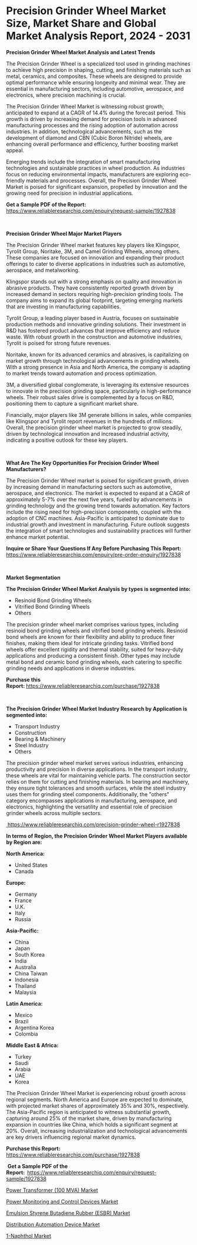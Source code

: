 <p><h1>Precision Grinder Wheel Market Size, Market Share and Global Market Analysis Report, 2024 - 2031</h1></p><p><strong>Precision Grinder Wheel Market Analysis and Latest Trends</strong></p>
<p><p>The Precision Grinder Wheel is a specialized tool used in grinding machines to achieve high precision in shaping, cutting, and finishing materials such as metal, ceramics, and composites. These wheels are designed to provide optimal performance while ensuring longevity and minimal wear. They are essential in manufacturing sectors, including automotive, aerospace, and electronics, where precision machining is crucial.</p><p>The Precision Grinder Wheel Market is witnessing robust growth, anticipated to expand at a CAGR of 14.4% during the forecast period. This growth is driven by increasing demand for precision tools in advanced manufacturing processes and the rising adoption of automation across industries. In addition, technological advancements, such as the development of diamond and CBN (Cubic Boron Nitride) wheels, are enhancing overall performance and efficiency, further boosting market appeal.</p><p>Emerging trends include the integration of smart manufacturing technologies and sustainable practices in wheel production. As industries focus on reducing environmental impacts, manufacturers are exploring eco-friendly materials and processes. Overall, the Precision Grinder Wheel Market is poised for significant expansion, propelled by innovation and the growing need for precision in industrial applications.</p></p>
<p><strong>Get a Sample PDF of the Report:&nbsp;</strong> <a href="https://www.reliableresearchiq.com/enquiry/request-sample/1927838?utm_campaign=1780&utm_medium=2&utm_source=Github&utm_content=ia&utm_term=25102024&utm_id=precision-grinder-wheel">https://www.reliableresearchiq.com/enquiry/request-sample/1927838</a></p>
<p>&nbsp;</p>
<p><strong>Precision Grinder Wheel Major Market Players</strong></p>
<p><p>The Precision Grinder Wheel market features key players like Klingspor, Tyrolit Group, Noritake, 3M, and Camel Grinding Wheels, among others. These companies are focused on innovation and expanding their product offerings to cater to diverse applications in industries such as automotive, aerospace, and metalworking.</p><p>Klingspor stands out with a strong emphasis on quality and innovation in abrasive products. They have consistently reported growth driven by increased demand in sectors requiring high-precision grinding tools. The company aims to expand its global footprint, targeting emerging markets that are investing in manufacturing capabilities.</p><p>Tyrolit Group, a leading player based in Austria, focuses on sustainable production methods and innovative grinding solutions. Their investment in R&D has fostered product advances that improve efficiency and reduce waste. With robust growth in the construction and automotive industries, Tyrolit is poised for strong future revenues.</p><p>Noritake, known for its advanced ceramics and abrasives, is capitalizing on market growth through technological advancements in grinding wheels. With a strong presence in Asia and North America, the company is adapting to market trends toward automation and process optimization.</p><p>3M, a diversified global conglomerate, is leveraging its extensive resources to innovate in the precision grinding space, particularly in high-performance wheels. Their robust sales drive is complemented by a focus on R&D, positioning them to capture a significant market share.</p><p>Financially, major players like 3M generate billions in sales, while companies like Klingspor and Tyrolit report revenues in the hundreds of millions. Overall, the precision grinder wheel market is projected to grow steadily, driven by technological innovation and increased industrial activity, indicating a positive outlook for these key players.</p></p>
<p>&nbsp;</p>
<p><strong>What Are The Key Opportunities For Precision Grinder Wheel Manufacturers?</strong></p>
<p><p>The Precision Grinder Wheel market is poised for significant growth, driven by increasing demand in manufacturing sectors such as automotive, aerospace, and electronics. The market is expected to expand at a CAGR of approximately 5-7% over the next five years, fueled by advancements in grinding technology and the growing trend towards automation. Key factors include the rising need for high-precision components, coupled with the adoption of CNC machines. Asia-Pacific is anticipated to dominate due to industrial growth and investment in manufacturing. Future outlook suggests the integration of smart technologies and sustainability practices will further enhance market potential.</p></p>
<p><strong>Inquire or Share Your Questions If Any Before Purchasing This Report:</strong> <a href="https://www.reliableresearchiq.com/enquiry/pre-order-enquiry/1927838?utm_campaign=1780&utm_medium=2&utm_source=Github&utm_content=ia&utm_term=25102024&utm_id=precision-grinder-wheel">https://www.reliableresearchiq.com/enquiry/pre-order-enquiry/1927838</a></p>
<p>&nbsp;</p>
<p><strong>Market Segmentation</strong></p>
<p><strong>The Precision Grinder Wheel Market Analysis by types is segmented into:</strong></p>
<p><ul><li>Resinoid Bond Grinding Wheels</li><li>Vitrified Bond Grinding Wheels</li><li>Others</li></ul></p>
<p><p>The precision grinder wheel market comprises various types, including resinoid bond grinding wheels and vitrified bond grinding wheels. Resinoid bond wheels are known for their flexibility and ability to produce finer finishes, making them ideal for intricate grinding tasks. Vitrified bond wheels offer excellent rigidity and thermal stability, suited for heavy-duty applications and producing a consistent finish. Other types may include metal bond and ceramic bond grinding wheels, each catering to specific grinding needs and applications in diverse industries.</p></p>
<p><strong>Purchase this Report:&nbsp;</strong><a href="https://www.reliableresearchiq.com/purchase/1927838?utm_campaign=1780&utm_medium=2&utm_source=Github&utm_content=ia&utm_term=25102024&utm_id=precision-grinder-wheel">https://www.reliableresearchiq.com/purchase/1927838</a></p>
<p>&nbsp;</p>
<p><strong>The Precision Grinder Wheel Market Industry Research by Application is segmented into:</strong></p>
<p><ul><li>Transport Industry</li><li>Construction</li><li>Bearing & Machinery</li><li>Steel Industry</li><li>Others</li></ul></p>
<p><p>The precision grinder wheel market serves various industries, enhancing productivity and precision in diverse applications. In the transport industry, these wheels are vital for maintaining vehicle parts. The construction sector relies on them for cutting and finishing materials. In bearing and machinery, they ensure tight tolerances and smooth surfaces, while the steel industry uses them for grinding steel components. Additionally, the "others" category encompasses applications in manufacturing, aerospace, and electronics, highlighting the versatility and essential role of precision grinder wheels across multiple sectors.</p></p>
<p><a href="https://www.reliableresearchiq.com/precision-grinder-wheel-r1927838?utm_campaign=1780&utm_medium=2&utm_source=Github&utm_content=ia&utm_term=25102024&utm_id=precision-grinder-wheel">&nbsp;https://www.reliableresearchiq.com/precision-grinder-wheel-r1927838</a></p>
<p><strong>In terms of Region, the Precision Grinder Wheel Market Players available by Region are:</strong></p>
<p>
    <p> <strong> North America: </strong>
        <ul>
            <li>United States</li>
            <li>Canada</li>
        </ul>
        </p> 
    <p> <strong> Europe: </strong>
        <ul>
            <li>Germany</li>
            <li>France</li>
            <li>U.K.</li>
            <li>Italy</li>
            <li>Russia</li>
        </ul>
        </p> 
    <p> <strong> Asia-Pacific: </strong>
        <ul>
            <li>China</li>
            <li>Japan</li>
            <li>South Korea</li>
            <li>India</li>
            <li>Australia</li>
            <li>China Taiwan</li>
            <li>Indonesia</li>
            <li>Thailand</li>
            <li>Malaysia</li>
        </ul>
        </p> 
    <p> <strong> Latin America: </strong>
        <ul>
            <li>Mexico</li>
            <li>Brazil</li>
            <li>Argentina Korea</li>
            <li>Colombia</li>
        </ul>
        </p> 
    <p> <strong> Middle East & Africa: </strong>
        <ul>
            <li>Turkey</li>
            <li>Saudi</li>
            <li>Arabia</li>
            <li>UAE</li>
            <li>Korea</li>
        </ul>
    </p>
    </p>
<p><p>The Precision Grinder Wheel Market is experiencing robust growth across regional segments. North America and Europe are expected to dominate, with projected market shares of approximately 35% and 30%, respectively. The Asia-Pacific region is anticipated to witness substantial growth, capturing around 25% of the market share, driven by manufacturing expansion in countries like China, which holds a significant segment at 20%. Overall, increasing industrialization and technological advancements are key drivers influencing regional market dynamics.</p></p>
<p><strong>Purchase this Report: </strong><a href="https://www.reliableresearchiq.com/purchase/1927838?utm_campaign=1780&utm_medium=2&utm_source=Github&utm_content=ia&utm_term=25102024&utm_id=precision-grinder-wheel">https://www.reliableresearchiq.com/purchase/1927838</a></p>
<p>&nbsp;<strong>Get a Sample PDF of the Report:&nbsp;&nbsp;</strong><a href="https://www.reliableresearchiq.com/enquiry/request-sample/1927838?utm_campaign=1780&utm_medium=2&utm_source=Github&utm_content=ia&utm_term=25102024&utm_id=precision-grinder-wheel">https://www.reliableresearchiq.com/enquiry/request-sample/1927838</a></p>
<p><strong></strong></p>
<p><p><a href="https://www.linkedin.com/pulse/global-power-transformer-100-mva-market-trends-forecasts-ba3le?utm_campaign=1780&utm_medium=2&utm_source=Github&utm_content=ia&utm_term=25102024&utm_id=precision-grinder-wheel">Power Transformer (100 MVA) Market</a></p><p><a href="https://www.linkedin.com/pulse/insights-power-monitoring-control-devices-market-size-which-qkw1c?utm_campaign=1780&utm_medium=2&utm_source=Github&utm_content=ia&utm_term=25102024&utm_id=precision-grinder-wheel">Power Monitoring and Control Devices Market</a></p><p><a href="https://www.linkedin.com/pulse/emulsion-styrene-butadiene-rubber-esbr-market-analysis-product-vwiif?utm_campaign=1780&utm_medium=2&utm_source=Github&utm_content=ia&utm_term=25102024&utm_id=precision-grinder-wheel">Emulsion Styrene Butadiene Rubber (ESBR) Market</a></p><p><a href="https://www.linkedin.com/pulse/decoding-distribution-automation-device-industry-dynamics-fkdrc?utm_campaign=1780&utm_medium=2&utm_source=Github&utm_content=ia&utm_term=25102024&utm_id=precision-grinder-wheel">Distribution Automation Device Market</a></p><p><a href="https://www.linkedin.com/pulse/emerging-1-naphthol-market-opportunities-analysis-investors-2cqwf?utm_campaign=1780&utm_medium=2&utm_source=Github&utm_content=ia&utm_term=25102024&utm_id=precision-grinder-wheel">1-Naphthol Market</a></p></p>